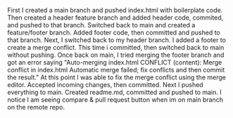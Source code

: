 First I created a main branch and pushed index.html with boilerplate code.
Then created a header feature branch and added header code, commited, and pushed to that branch.
Switched back to main and created a feature/footer branch. Added footer code, then committed and pushed to that branch.
Next, I switched back to my header branch. I added a footer to create a merge conflict. This time i committed, then switched back to main without pushing.
Once back on main, I tried merging the footer branch and got an error saying "Auto-merging index.html
CONFLICT (content): Merge conflict in index.html
Automatic merge failed; fix conflicts and then commit the result."
At this point I was able to fix the merge conflict using the merge editor. Accepted incoming changes, then committed.
Next I pushed everything to main.
Created readme.md, committed and pushed to main.
I notice I am seeing compare & pull request button when im on main branch on the remote repo.
